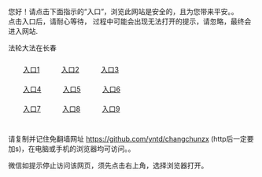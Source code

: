 您好！请点击下面指示的“入口”，浏览此网站是安全的，且为您带来平安。。 <br/>
点击入口后，请耐心等待， 过程中可能会出现无法打开的提示，请忽略，最终会进入网站. </br>

法轮大法在长春<br/>
<div style="padding:10px"><a style="margin:20px" target="_blank" href="https://dag9rhuflzs0j.cloudfront.net/2Qpsp?ynjza" id="ccLink1" rel="nofollow">入口1</a> <a target="_blank" style="margin:20px" href="https://dbey6vvsa1h9a.cloudfront.net/2Qpsp?vigqlex" id="ccLink2" rel="nofollow">入口2</a> <a style="margin:20px" target="_blank" href="https://d1qat0ig1xmeh3.cloudfront.net/2Qpsp?hkdkcjeg" id="ccLink3" rel="nofollow">入口3</a></div>

<div style="padding:10px" ><a style="margin:20px" target="_blank" href="https://dag9rhuflzs0j.cloudfront.net/2Qpsp?ynjza" id="ccLink4" rel="nofollow">入口4</a> <a style="margin:20px" href="https://dbey6vvsa1h9a.cloudfront.net/2Qpsp?vigqlex" target="_blank" id="ccLink5" rel="nofollow">入口5</a> <a style="margin:20px" href="https://d1qat0ig1xmeh3.cloudfront.net/2Qpsp?hkdkcjeg" target="_blank" id="ccLink6" rel="nofollow">入口6</a></div>

<div style="padding:10px"><a style="margin:20px" target="_blank" href="https://dag9rhuflzs0j.cloudfront.net/2Qpsp?ynjza" id="ccLink7" rel="nofollow">入口7</a> <a style="margin:20px" href="https://dbey6vvsa1h9a.cloudfront.net/2Qpsp?vigqlex" target="_blank" id="ccLink8" rel="nofollow">入口8</a> <a style="margin:20px" target="_blank" href="https://d1qat0ig1xmeh3.cloudfront.net/2Qpsp?hkdkcjeg" id="ccLink9" rel="nofollow">入口9</a></div>

<br/>



请复制并记住免翻墙网址 https://github.com/yntd/changchunzx (http后一定要加s)，在电脑或手机的浏览器均可访问。。<br/>

微信如提示停止访问该网页，须先点击右上角，选择浏览器打开。

